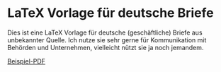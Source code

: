 # LaTeX Vorlage für deutsche Briefe

Dies ist eine LaTeX Vorlage für deutsche (geschäftliche) Briefe aus unbekannter Quelle.
Ich nutze sie sehr gerne für Kommunikation mit Behörden und Unternehmen, vielleicht nützt sie ja noch jemandem.

[Beispiel-PDF](../blob/master/example.pdf)